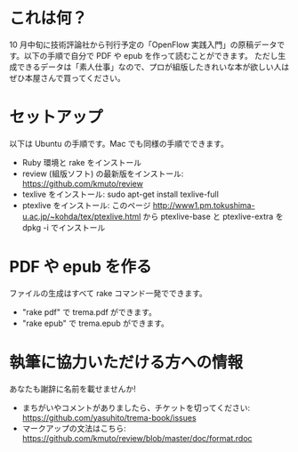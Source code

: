 # これは何？

10 月中旬に技術評論社から刊行予定の「OpenFlow 実践入門」の原稿データです。以下の手順で自分で PDF や epub を作って読むことができます。
ただし生成できるデータは「素人仕事」なので、プロが組版したきれいな本が欲しい人はぜひ本屋さんで買ってください。


# セットアップ

以下は Ubuntu の手順です。Mac でも同様の手順でできます。

 * Ruby 環境と rake をインストール
 * review (組版ソフト) の最新版をインストール: https://github.com/kmuto/review
 * texlive をインストール: sudo apt-get install texlive-full
 * ptexlive をインストール: このページ http://www1.pm.tokushima-u.ac.jp/~kohda/tex/ptexlive.html から ptexlive-base と ptexlive-extra を dpkg -i でインストール 


# PDF や epub を作る

ファイルの生成はすべて rake コマンド一発でできます。

 * "rake pdf" で trema.pdf ができます。
 * "rake epub" で trema.epub ができます。


# 執筆に協力いただける方への情報

あなたも謝辞に名前を載せませんか!

 * まちがいやコメントがありましたら、チケットを切ってください: https://github.com/yasuhito/trema-book/issues
 * マークアップの文法はこちら: https://github.com/kmuto/review/blob/master/doc/format.rdoc
